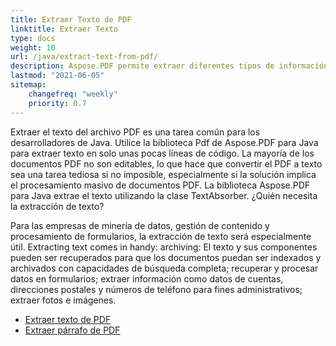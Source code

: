 ```yaml
---
title: Extraer Texto de PDF 
linktitle: Extraer Texto 
type: docs
weight: 10
url: /java/extract-text-from-pdf/
description: Aspose.PDF permite extraer diferentes tipos de información. Esta sección contiene artículos sobre la extracción de texto de documentos PDF usando Aspose.PDF para Java.
lastmod: "2021-06-05"
sitemap:
    changefreq: "weekly"
    priority: 0.7
---
```


Extraer el texto del archivo PDF es una tarea común para los desarrolladores de Java. Utilice la biblioteca Pdf de Aspose.PDF para Java para extraer texto en solo unas pocas líneas de código. La mayoría de los documentos PDF no son editables, lo que hace que convertir el PDF a texto sea una tarea tediosa si no imposible, especialmente si la solución implica el procesamiento masivo de documentos PDF. 
La biblioteca Aspose.PDF para Java extrae el texto utilizando la clase TextAbsorber. 
¿Quién necesita la extracción de texto?

Para las empresas de minería de datos, gestión de contenido y procesamiento de formularios, la extracción de texto será especialmente útil.
 Extracting text comes in handy: archiving: El texto y sus componentes pueden ser recuperados para que los documentos puedan ser indexados y archivados con capacidades de búsqueda completa; recuperar y procesar datos en formularios; extraer información como datos de cuentas, direcciones postales y números de teléfono para fines administrativos; extraer fotos e imágenes.

- [Extraer texto de PDF](/pdf/java/extract-text-from-all-pdf/)
- [Extraer párrafo de PDF](/pdf/java/extract-paragraph-from-pdf/)